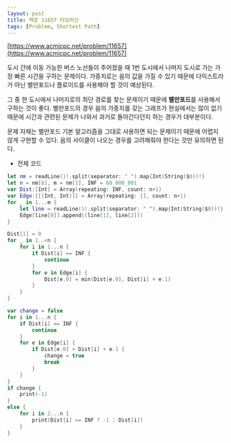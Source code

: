 ```yaml
---
layout: post
title: 백준 11657 타임머신
tags: [Problem, Shortest Path]
---
```


[https://www.acmicpc.net/problem/11657](https://www.acmicpc.net/problem/11657)

도시 간에 이동 가능한 버스 노선들이 주어졌을 때 1번 도시에서 나머지 도시로 가는 가장 빠른 시간을 구하는 문제이다. 가중치로는 음의 값을 가질 수 있기 때문에 다익스트라가 아닌 벨만포드나 플로이드를 사용해야 할 것이 예상된다.  

그 중 한 도시에서 나머지로의 최단 경로를 찾는 문제이기 때문에 **벨만포드**를 사용해서 구하는 것이 좋다. 벨만포드의 경우 음의 가중치를 갖는 그래프가 현실에서는 많이 없기 때문에 시간과 관련된 문제가 나와서 과거로 돌아간다던지 하는 경우가 대부분이다.  

문제 자체는 벨만포드 기본 알고리즘을 그대로 사용하면 되는 문제이기 때문에 어렵지 않게 구현할 수 있다. 음의 사이클이 나오는 경우를 고려해줘야 한다는 것만 유의하면 된다.  

- 전체 코드



```swift
let nm = readLine()!.split(separator: " ").map{Int(String($0))!}
let n = nm[0], m = nm[1], INF = 60_000_001
var Dist:[Int] = Array(repeating: INF, count: n+1)
var Edge:[[(Int, Int)]] = Array(repeating: [], count: n+1)
for _ in 1...m {
    let line = readLine()!.split(separator: " ").map{Int(String($0))!}
    Edge[line[0]].append((line[1], line[2]))
}

Dist[1] = 0
for _ in 1..<n {
    for i in 1...n {
        if Dist[i] == INF {
            continue
        }
        for e in Edge[i] {
            Dist[e.0] = min(Dist[e.0], Dist[i] + e.1)
        }
    }
}

var change = false
for i in 1...n {
    if Dist[i] == INF {
        continue
    }
    for e in Edge[i] {
        if Dist[e.0] > Dist[i] + e.1 {
            change = true
            break
        }
    }
}
if change {
    print(-1)
}
else {
    for i in 2...n {
        print(Dist[i] == INF ? -1 : Dist[i])
    }
}
```

